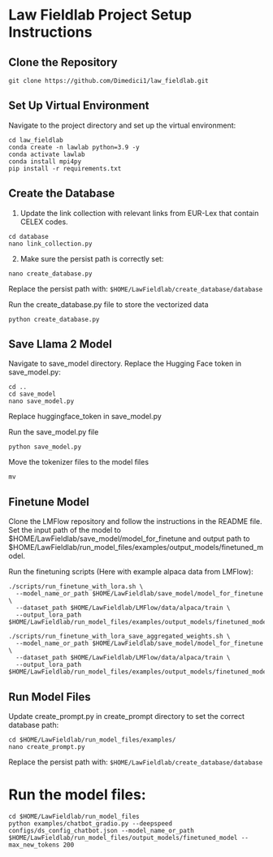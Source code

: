 # Law Fieldlab Project Setup Instructions

## Clone the Repository
```
git clone https://github.com/Dimedici1/law_fieldlab.git
```
## Set Up Virtual Environment
Navigate to the project directory and set up the virtual environment:
```
cd law_fieldlab
conda create -n lawlab python=3.9 -y
conda activate lawlab
conda install mpi4py
pip install -r requirements.txt
```
## Create the Database
1. Update the link collection with relevant links from EUR-Lex that contain CELEX codes.
```
cd database
nano link_collection.py
```
2. Make sure the persist path is correctly set:
```
nano create_database.py
```
Replace the persist path with: ```$HOME/LawFieldlab/create_database/database```

Run the create_database.py file to store the vectorized data
```
python create_database.py
```
## Save Llama 2 Model
Navigate to save_model directory. Replace the Hugging Face token in save_model.py:
```
cd ..
cd save_model
nano save_model.py
```
Replace huggingface_token in save_model.py

Run the save_model.py file
```
python save_model.py
```
Move the tokenizer files to the model files
```
mv 
```
## Finetune Model
Clone the LMFlow repository and follow the instructions in the README file. Set the input path of the model to $HOME/LawFieldlab/save_model/model_for_finetune and output path to $HOME/LawFieldlab/run_model_files/examples/output_models/finetuned_model.

Run the finetuning scripts (Here with example alpaca data from LMFlow):
```
./scripts/run_finetune_with_lora.sh \
  --model_name_or_path $HOME/LawFieldlab/save_model/model_for_finetune \
  --dataset_path $HOME/LawFieldlab/LMFlow/data/alpaca/train \
  --output_lora_path $HOME/LawFieldlab/run_model_files/examples/output_models/finetuned_model

./scripts/run_finetune_with_lora_save_aggregated_weights.sh \
  --model_name_or_path $HOME/LawFieldlab/save_model/model_for_finetune \
  --dataset_path $HOME/LawFieldlab/LMFlow/data/alpaca/train \
  --output_lora_path $HOME/LawFieldlab/run_model_files/examples/output_models/finetuned_model
```
## Run Model Files
Update create_prompt.py in create_prompt directory to set the correct database path:
```
cd $HOME/LawFieldlab/run_model_files/examples/
nano create_prompt.py
```
Replace the persist path with: ```$HOME/LawFieldlab/create_database/database```

# Run the model files:
```
cd $HOME/LawFieldlab/run_model_files
python examples/chatbot_gradio.py --deepspeed configs/ds_config_chatbot.json --model_name_or_path $HOME/LawFieldlab/run_model_files/output_models/finetuned_model --max_new_tokens 200
```
